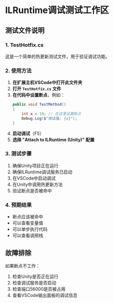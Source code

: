 # ILRuntime调试测试工作区

## 测试文件说明

### 1. TestHotfix.cs
这是一个简单的热更新测试文件，用于验证调试功能。

### 2. 使用方法

1. **在扩展主机VSCode中打开此文件夹**
2. **打开 `TestHotfix.cs` 文件**
3. **在代码中设置断点**，例如：
   ```csharp
   public void TestMethod()
   {
       int x = 10; // 在这里设置断点
       Debug.Log($"测试值: {x}");
   }
   ```
4. **启动调试**（F5）
5. **选择 "Attach to ILRuntime (Unity)" 配置**

### 3. 测试步骤

1. 确保Unity项目正在运行
2. 确保ILRuntime调试服务已启动
3. 在VSCode中启动调试
4. 在Unity中调用热更新方法
5. 验证断点是否被命中

### 4. 预期结果

- 断点应该被命中
- 可以查看变量值
- 可以单步执行代码
- 可以查看调用栈

## 故障排除

如果断点不工作：
1. 检查Unity是否正在运行
2. 检查调试服务是否启动
3. 检查端口56000是否被占用
4. 查看VSCode输出面板的调试信息
